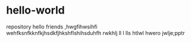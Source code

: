 # hello-world
repository
     hello friends ,hwgfihwsihfi wehfksnfkknfkjhsdkfjhkshflshihsduhfh 
     rwkhlj ll l lls htlwl hwero jwlje;pptr
